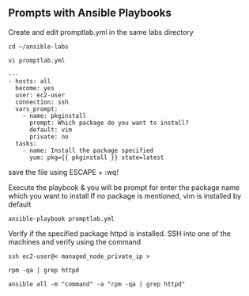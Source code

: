 ## Prompts with Ansible Playbooks

Create and edit promptlab.yml in the same labs directory
```
cd ~/ansible-labs
```
```
vi promptlab.yml
```
```
---
- hosts: all
  become: yes
  user: ec2-user
  connection: ssh
  vars_prompt:
    - name: pkginstall
      prompt: Which package do you want to install?
      default: vim
      private: no
  tasks:
    - name: Install the package specified
      yum: pkg={{ pkginstall }} state=latest
```
save the file using ESCAPE + :wq!

Execute the playbook & you will be prompt for enter the package name which you want to install If no package is mentioned, vim is installed by default
```
ansible-playbook promptlab.yml
```
Verify if the specified package httpd is installed. SSH into one of the machines and verify using the command
```
ssh ec2-user@< managed_node_private_ip >
```
```
rpm -qa | grep httpd
```
```
ansible all -m "command" -a "rpm -qa | grep httpd"
```
